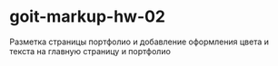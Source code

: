 # goit-markup-hw-02
Разметка страницы портфолио и добавление оформления цвета и текста на главную страницу и портфолио
